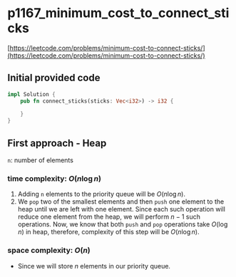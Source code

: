 # p1167_minimum_cost_to_connect_sticks
[https://leetcode.com/problems/minimum-cost-to-connect-sticks/](https://leetcode.com/problems/minimum-cost-to-connect-sticks/)

## Initial provided code
```Rust
impl Solution {
    pub fn connect_sticks(sticks: Vec<i32>) -> i32 {
        
    }
}
```

## First approach - Heap

`n`: number of elements
 
### time complexity: $O(n \log n)$
1. Adding `n` elements to the priority queue will be $O(n \log n)$.
2. We `pop` two of the smallest elements and then `push` one element to the heap until we are left with one element. Since each such operation will reduce one element from the heap, we will perform $n - 1$ such operations. Now, we know that both `push` and `pop` operations take $O(\log n)$ in heap, therefore, complexity of this step will be $O(n \log n)$.

### space complexity: $O(n)$
- Since we will store $n$ elements in our priority queue.





